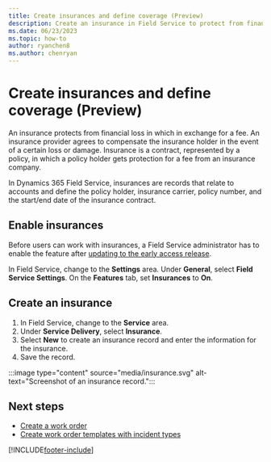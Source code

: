 ```yaml
---
title: Create insurances and define coverage (Preview)
description: Create an insurance in Field Service to protect from financial loss.
ms.date: 06/23/2023
ms.topic: how-to
author: ryanchen8
ms.author: chenryan
---
```


# Create insurances and define coverage (Preview)

An insurance protects from financial loss in which in exchange for a fee. An insurance provider agrees to compensate the insurance holder in the event of a certain loss or damage. Insurance is a contract, represented by a policy, in which a policy holder gets protection for a fee from an insurance company.

In Dynamics 365 Field Service, insurances are records that relate to accounts and define the policy holder, insurance carrier, policy number, and the start/end date of the insurance contract.

## Enable insurances

Before users can work with insurances, a Field Service administrator has to enable the feature after [updating to the early access release](/dynamics365/get-started/release-schedule).

In Field Service, change to the **Settings** area. Under **General**, select **Field Service Settings**. On the **Features** tab, set **Insurances** to **On**.

## Create an insurance

1. In Field Service, change to the **Service** area.
1. Under **Service Delivery**, select **Insurance**.
1. Select **New** to create an insurance record and enter the information for the insurance.
1. Save the record.

:::image type="content" source="media/insurance.svg" alt-text="Screenshot of an insurance record.":::

## Next steps

- [Create a work order](create-work-order.md)
- [Create work order templates with incident types](configure-incident-types.md)

[!INCLUDE[footer-include](../includes/footer-banner.md)]
